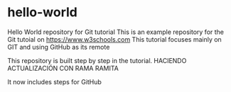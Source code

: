 # hello-world
Hello World repository for Git tutorial
This is an example repository for the Git tutoial on https://www.w3schools.com
This tutorial focuses mainly on GIT and using GitHub as its remote

This repository is built step by step in the tutorial.
HACIENDO ACTUALIZACIÓN CON RAMA RAMITA

It now includes steps for GitHub
